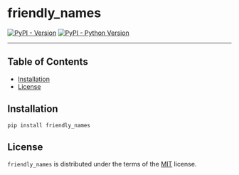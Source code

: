 # friendly_names

[![PyPI - Version](https://img.shields.io/pypi/v/friendly-names.svg)](https://pypi.org/project/friendly-names)
[![PyPI - Python Version](https://img.shields.io/pypi/pyversions/friendly-names.svg)](https://pypi.org/project/friendly-names)

-----

## Table of Contents

- [Installation](#installation)
- [License](#license)

## Installation

```console
pip install friendly_names
```

## License

`friendly_names` is distributed under the terms of the [MIT](https://spdx.org/licenses/MIT.html) license.
